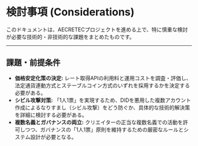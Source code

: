 # 検討事項 (Considerations)

このドキュメントは、AECRETECプロジェクトを進める上で、特に慎重な検討が必要な技術的・非技術的な課題をまとめたものです。

---

## 課題・前提条件

*   **価格安定化策の決定:** レート取得APIの利用料と運用コストを調査・評価し、法定通貨連動方式とステーブルコイン方式のいずれを採用するかを決定する必要がある。
*   **シビル攻撃対策:** 「1人1票」を実現するため、DIDを悪用した複数アカウント作成によるなりすまし（シビル攻撃）をどう防ぐか、具体的な技術的解決策を詳細に検討する必要がある。
*   **複数名義とガバナンスの両立:** クリエイターの正当な複数名義での活動を許可しつつ、ガバナンスの「1人1票」原則を維持するための厳密なルールとシステム設計が必要となる。
